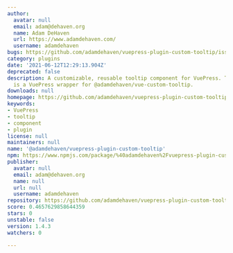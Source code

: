 ```yaml
---
author:
  avatar: null
  email: adam@dehaven.org
  name: Adam DeHaven
  url: https://www.adamdehaven.com/
  username: adamdehaven
bugs: https://github.com/adamdehaven/vuepress-plugin-custom-tooltip/issues
category: plugins
date: '2021-06-12T12:29:13.904Z'
deprecated: false
description: A customizable, reusable tooltip component for VuePress. This plugin
  is a VuePress wrapper for @adamdehaven/vue-custom-tooltip.
downloads: null
homepage: https://github.com/adamdehaven/vuepress-plugin-custom-tooltip#readme
keywords:
- VuePress
- tooltip
- component
- plugin
license: null
maintainers: null
name: '@adamdehaven/vuepress-plugin-custom-tooltip'
npm: https://www.npmjs.com/package/%40adamdehaven%2Fvuepress-plugin-custom-tooltip
publisher:
  avatar: null
  email: adam@dehaven.org
  name: null
  url: null
  username: adamdehaven
repository: https://github.com/adamdehaven/vuepress-plugin-custom-tooltip
score: 0.4657629858644359
stars: 0
unstable: false
version: 1.4.3
watchers: 0

---
```


